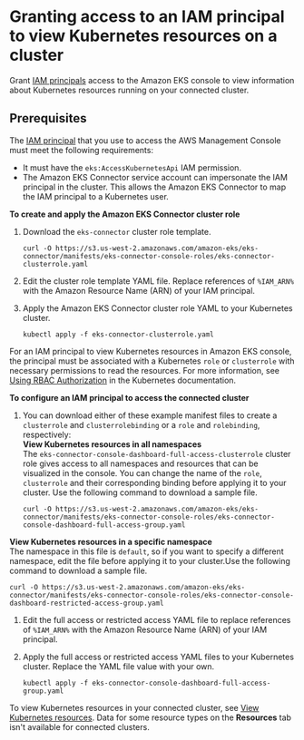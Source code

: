 # Granting access to an IAM principal to view Kubernetes resources on a cluster<a name="connector-grant-access"></a>

Grant [IAM principals](https://docs.aws.amazon.com/IAM/latest/UserGuide/id_roles_terms-and-concepts.html) access to the Amazon EKS console to view information about Kubernetes resources running on your connected cluster\.

## Prerequisites<a name="connector-grant-access-prereqs"></a>

The [IAM principal](https://docs.aws.amazon.com/IAM/latest/UserGuide/id_roles_terms-and-concepts.html) that you use to access the AWS Management Console must meet the following requirements:
+ It must have the `eks:AccessKubernetesApi` IAM permission\.
+ The Amazon EKS Connector service account can impersonate the IAM principal in the cluster\. This allows the Amazon EKS Connector to map the IAM principal to a Kubernetes user\.

**To create and apply the Amazon EKS Connector cluster role**

1. Download the `eks-connector` cluster role template\.

   ```
   curl -O https://s3.us-west-2.amazonaws.com/amazon-eks/eks-connector/manifests/eks-connector-console-roles/eks-connector-clusterrole.yaml
   ```

1. Edit the cluster role template YAML file\. Replace references of `%IAM_ARN%` with the Amazon Resource Name \(ARN\) of your IAM principal\.

1. Apply the Amazon EKS Connector cluster role YAML to your Kubernetes cluster\.

   ```
   kubectl apply -f eks-connector-clusterrole.yaml
   ```

For an IAM principal to view Kubernetes resources in Amazon EKS console, the principal must be associated with a Kubernetes `role` or `clusterrole` with necessary permissions to read the resources\. For more information, see [Using RBAC Authorization](https://kubernetes.io/docs/reference/access-authn-authz/rbac/) in the Kubernetes documentation\.

**To configure an IAM principal to access the connected cluster**

1. You can download either of these example manifest files to create a `clusterrole` and `clusterrolebinding` or a `role` and `rolebinding`, respectively:  
**View Kubernetes resources in all namespaces**  
The `eks-connector-console-dashboard-full-access-clusterrole` cluster role gives access to all namespaces and resources that can be visualized in the console\. You can change the name of the `role`, `clusterrole` and their corresponding binding before applying it to your cluster\. Use the following command to download a sample file\.  

   ```
   curl -O https://s3.us-west-2.amazonaws.com/amazon-eks/eks-connector/manifests/eks-connector-console-roles/eks-connector-console-dashboard-full-access-group.yaml
   ```  
**View Kubernetes resources in a specific namespace**  
The namespace in this file is `default`, so if you want to specify a different namespace, edit the file before applying it to your cluster\.Use the following command to download a sample file\.  

   ```
   curl -O https://s3.us-west-2.amazonaws.com/amazon-eks/eks-connector/manifests/eks-connector-console-roles/eks-connector-console-dashboard-restricted-access-group.yaml
   ```

1. Edit the full access or restricted access YAML file to replace references of `%IAM_ARN%` with the Amazon Resource Name \(ARN\) of your IAM principal\.

1. Apply the full access or restricted access YAML files to your Kubernetes cluster\. Replace the YAML file value with your own\.

   ```
   kubectl apply -f eks-connector-console-dashboard-full-access-group.yaml
   ```

To view Kubernetes resources in your connected cluster, see [View Kubernetes resources](view-kubernetes-resources.md)\. Data for some resource types on the **Resources** tab isn't available for connected clusters\.